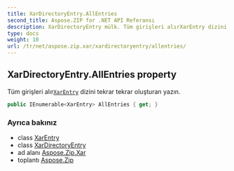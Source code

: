 ```yaml
---
title: XarDirectoryEntry.AllEntries
second_title: Aspose.ZIP for .NET API Referansı
description: XarDirectoryEntry mülk. Tüm girişleri alırXarEntry dizini tekrar tekrar oluşturan yazın.
type: docs
weight: 10
url: /tr/net/aspose.zip.xar/xardirectoryentry/allentries/
---
```

## XarDirectoryEntry.AllEntries property

Tüm girişleri alır[`XarEntry`](../../xarentry/) dizini tekrar tekrar oluşturan yazın.

```csharp
public IEnumerable<XarEntry> AllEntries { get; }
```

### Ayrıca bakınız

* class [XarEntry](../../xarentry/)
* class [XarDirectoryEntry](../)
* ad alanı [Aspose.Zip.Xar](../../xardirectoryentry/)
* toplantı [Aspose.Zip](../../../)


